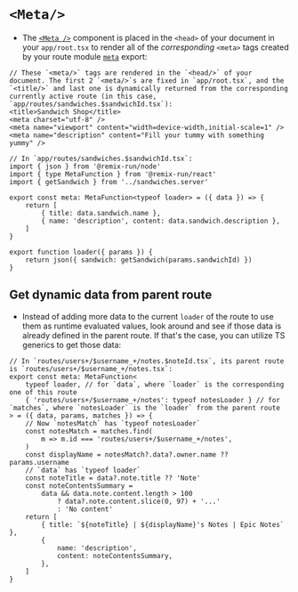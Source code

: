 # `<Meta/>`
- The [`<Meta />`](https://remix.run/docs/en/main/components/meta) component is placed in the `<head>` of your document in your `app/root.tsx` to render all of the *corresponding* `<meta>` tags created by your route module [`meta`](https://remix.run/docs/en/main/route/meta) export:
```tsx
// These `<meta/>` tags are rendered in the `<head/>` of your document. The first 2 `<meta/>`s are fixed in `app/root.tsx`, and the `<title/>` and last one is dynamically returned from the corresponding currently active route (in this case, `app/routes/sandwiches.$sandwichId.tsx`):
<title>Sandwich Shop</title>
<meta charset="utf-8" />
<meta name="viewport" content="width=device-width,initial-scale=1" />
<meta name="description" content="Fill your tummy with something yummy" />

// In `app/routes/sandwiches.$sandwichId.tsx`:
import { json } from '@remix-run/node'
import { type MetaFunction } from '@remix-run/react'
import { getSandwich } from '../sandwiches.server'

export const meta: MetaFunction<typeof loader> = ({ data }) => {
	return [
		{ title: data.sandwich.name },
		{ name: 'description', content: data.sandwich.description },
	]
}

export function loader({ params }) {
	return json({ sandwich: getSandwich(params.sandwichId) })
}
```

## Get dynamic data from parent route
- Instead of adding more data to the current `loader` of the route to use them as runtime evaluated values, look around and see if those data is already defined in the parent route. If that's the case, you can utilize TS generics to get those data:
```tsx
// In `routes/users+/$username_+/notes.$noteId.tsx`, its parent route is `routes/users+/$username_+/notes.tsx`:
export const meta: MetaFunction<
	typeof loader, // for `data`, where `loader` is the corresponding one of this route
	{ 'routes/users+/$username_+/notes': typeof notesLoader } // for `matches`, where `notesLoader` is the `loader` from the parent route 
> = ({ data, params, matches }) => {
    // Now `notesMatch` has `typeof notesLoader`
	const notesMatch = matches.find(
		m => m.id === 'routes/users+/$username_+/notes',
	)
	const displayName = notesMatch?.data?.owner.name ?? params.username
	// `data` has `typeof loader`
	const noteTitle = data?.note.title ?? 'Note'
	const noteContentsSummary =
		data && data.note.content.length > 100
			? data?.note.content.slice(0, 97) + '...'
			: 'No content'
	return [
		{ title: `${noteTitle} | ${displayName}'s Notes | Epic Notes` },
		{
			name: 'description',
			content: noteContentsSummary,
		},
	]
}
```